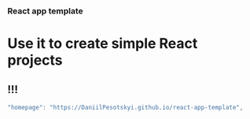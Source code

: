 ### React app template

# Use it to create simple React projects

## !!!

```javascript
"homepage": "https://DaniilPesotskyi.github.io/react-app-template",
```
